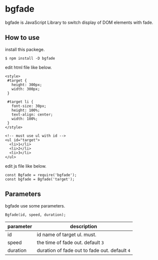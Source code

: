 # bgfade
bgfade is JavaScript Library to switch display of DOM elements with fade.

## How to use

install this packege.
```
$ npm install -D bgfade
```

edit html file like below.

```
<style>
 #target {
   height: 300px;
   width: 300px;
 }

 #target li {
   font-size: 30px;
   height: 100%;
   text-align: center;
   width: 100%;
 }
</style>

<!-- must use ul with id -->
<ul id="target">
  <li>1</li>
  <li>2</li>
  <li>3</li>
</ul>
```

edit js file like below.
```
const Bgfade = require('bgfade');
const bgfade = Bgfade('target');
```

## Parameters
bgfade use some parameters.

```
Bgfade(id, speed, duration);
```

| parameter | description |
| ---- | ---- |
| id | id name of target ul. must. |
| speed | the time of fade out. default `3`|
| duration | duration of fade out to fade out. default `4`|
